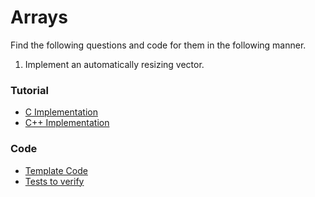 # Arrays

Find the following questions and code for them in the following manner.

1. Implement an automatically resizing vector.

### Tutorial
- [C Implementation](https://www.happybearsoftware.com/implementing-a-dynamic-array)
- [C++ Implementation]()

### Code
- [Template Code](vector.h)
- [Tests to verify](vector_tests.c)